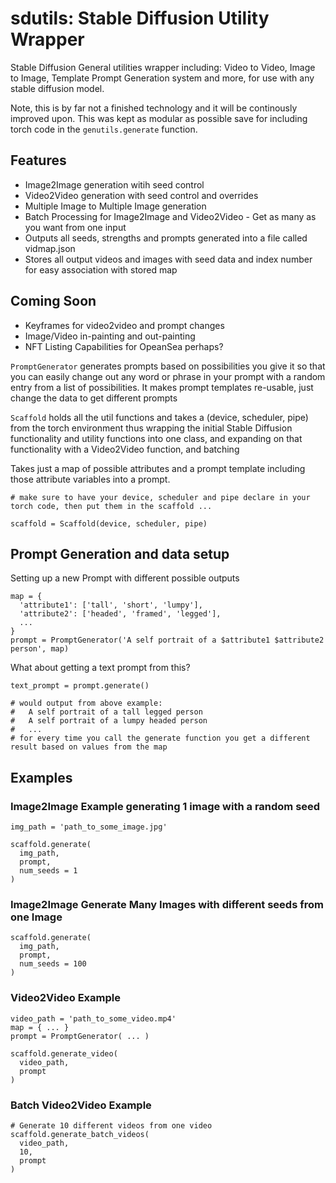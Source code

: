 # sdutils: Stable Diffusion Utility Wrapper

Stable Diffusion General utilities wrapper including: Video to Video, Image to Image, Template Prompt Generation system and more, for use with any stable diffusion model.

Note, this is by far not a finished technology and it will be continously improved upon. This was kept as modular as possible save for including torch code in the `genutils.generate` function.

## Features
* Image2Image generation witih seed control
* Video2Video generation with seed control and overrides
* Multiple Image to Multiple Image generation
* Batch Processing for Image2Image and Video2Video - Get as many as you want from one input
* Outputs all seeds, strengths and prompts generated into a file called vidmap.json
* Stores all output videos and images with seed data and index number for easy association with stored map

## Coming Soon
* Keyframes for video2video and prompt changes
* Image/Video in-painting and out-painting
* NFT Listing Capabilities for OpeanSea perhaps?

`PromptGenerator` generates prompts based on possibilities you give it so that you can easily change out any word or phrase in your prompt with a random entry from a list of possibilities.  It makes prompt templates re-usable, just change the data to get different prompts

`Scaffold` holds all the util functions and takes a (device, scheduler, pipe) from the torch environment thus wrapping the initial Stable Diffusion functionality and utility functions into one class, and expanding on that functionality with a Video2Video function, and batching

Takes just a map of possible attributes and a prompt template including those attribute variables into a prompt.

```
# make sure to have your device, scheduler and pipe declare in your torch code, then put them in the scaffold ...

scaffold = Scaffold(device, scheduler, pipe)
```

## Prompt Generation and data setup
Setting up a new Prompt with different possible outputs
```
map = {
  'attribute1': ['tall', 'short', 'lumpy'],
  'attribute2': ['headed', 'framed', 'legged'],
  ...
}
prompt = PromptGenerator('A self portrait of a $attribute1 $attribute2 person', map)
```
What about getting a text prompt from this?
```
text_prompt = prompt.generate()

# would output from above example:
#   A self portrait of a tall legged person
#   A self portrait of a lumpy headed person
#   ...
# for every time you call the generate function you get a different result based on values from the map
```

## Examples

### Image2Image Example generating 1 image with a random seed
```
img_path = 'path_to_some_image.jpg'

scaffold.generate(
  img_path,
  prompt,
  num_seeds = 1
)
```

### Image2Image Generate Many Images with different seeds from one Image
```
scaffold.generate(
  img_path,
  prompt,
  num_seeds = 100
)
```

### Video2Video Example
```
video_path = 'path_to_some_video.mp4'
map = { ... }
prompt = PromptGenerator( ... )

scaffold.generate_video(
  video_path,
  prompt
)
```

### Batch Video2Video Example
```
# Generate 10 different videos from one video
scaffold.generate_batch_videos(
  video_path,
  10,
  prompt
)
```
